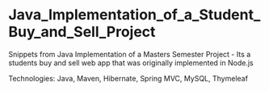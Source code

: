 # Java_Implementation_of_a_Student_Buy_and_Sell_Project
 Snippets from Java Implementation of a Masters Semester Project - Its a students buy and sell web app that was originally implemented in Node.js
 
 Technologies:
 Java, Maven, Hibernate, Spring MVC, MySQL, Thymeleaf 
